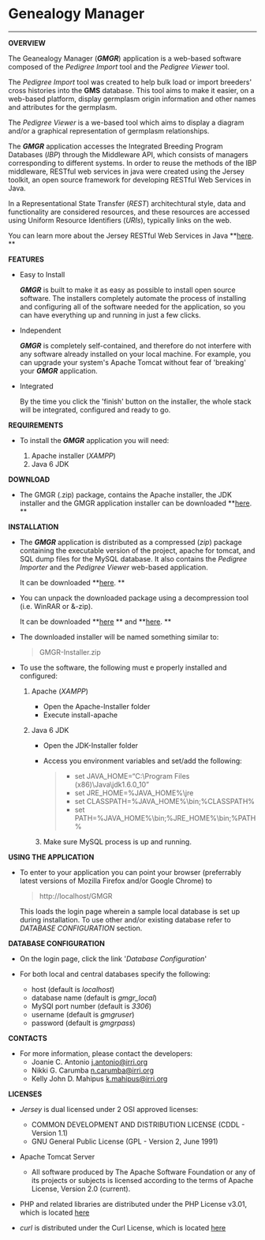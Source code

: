 # **Genealogy Manager** #
__________________________
		
  **OVERVIEW**
  
  The Geanealogy Manager (**_GMGR_**) application is a web-based software composed of the _Pedigree Import_
  tool and the _Pedigree Viewer_ tool. 
  
  The _Pedigree Import_ tool was created to help bulk load or import breeders' cross histories into the
  **GMS** database. This tool aims to make it easier, on a web-based platform, display germplasm origin
  information and other names and attributes for the germplasm. 
  
  The _Pedigree Viewer_ is a we-based tool which aims to display a diagram and/or a graphical 
  representation of germplasm relationships.
  
  The **_GMGR_** application accesses the Integrated Breeding Program Databases 
  (_IBP_) through the Middleware API, which consists of managers corresponding to 
  different systems. In order to reuse the methods of the IBP middleware, RESTful
  web services in java were created using the Jersey toolkit, an open source framework
  for developing RESTful Web Services in Java. 
  
  In a Representational State Transfer (_REST_) architechtural style, data and functionality are 
  considered resources, and these resources are accessed using Uniform Resource Identifiers (_URIs_), 
  typically links on the web.
  
  You can learn more about the Jersey RESTful Web Services in Java **[here](https://jersey.java.net). **
 
  **FEATURES**
  
  - Easy to Install

	**_GMGR_** is built to make it as easy as possible to install open source software. 
	The installers completely automate the process of installing and configuring all of the software 
	needed for the application, so you can have everything up and running in just a few clicks.
	
  
  - Independent

	**_GMGR_** is completely self-contained, and therefore do not interfere
	with any software already installed on your local machine. For example, you can
	upgrade your system's Apache Tomcat without fear of 'breaking' your
	**_GMGR_** application.
	
	
  - Integrated

	By the time you click the 'finish' button on the installer, the whole stack
	will be integrated, configured and ready to go. 
	
  **REQUIREMENTS**
  
  - To install the **_GMGR_** application you will need:
  
    1. Apache installer (_XAMPP_)
	2. Java 6 JDK
	
  **DOWNLOAD**
  
  - The GMGR (.zip) package, contains the Apache installer, the JDK installer and the GMGR 
    application installer can be downloaded **[here](http://23.23.218.31/documentation/index.php/for-users/2-uncategorised/55-download-gmanager). **
  
  **INSTALLATION**
  
  - The **_GMGR_** application is distributed as a compressed (_zip_) package containing the executable version of the 
    project, apache for tomcat, and SQL dump files for the MySQL database. It also contains the
	_Pedigree Importer_ and the _Pedigree Viewer_ web-based application.
	
	It can be downloaded **[here](http://http://23.23.218.31/documentation/index.php/for-users/2-uncategorised/55-download-gmanager). **
	
	
  - You can unpack the downloaded package using a decompression tool (i.e. WinRAR or &-zip).
  
	It can be downloaded **[here](http://www.win-rar.org) ** and **[here](http://www.7-zip.org/). **
	
	
  - The downloaded installer will be named something similar to:
    
	> GMGR-Installer.zip
	
  - To use the software, the following must e properly installed and configured:
  
	1. Apache (_XAMPP_)
	   * Open the Apache-Installer folder
	   * Execute install-apache
	   
	2. Java 6 JDK
	   * Open the JDK-Installer folder
	   * Access you environment variables and set/add the following:

           > * set JAVA_HOME=“C:\Program Files (x86)\Java\jdk1.6.0_10”
	       > * set JRE_HOME=%JAVA_HOME%\jre
	       > * set CLASSPATH=%JAVA_HOME%\bin;%CLASSPATH%
	       > * set PATH=%JAVA_HOME%\bin;%JRE_HOME%\bin;%PATH%

       3. Make sure MySQL process is up and running.
	
  **USING THE APPLICATION**
  
  - To enter to your application you can point your browser (preferrably latest versions of 
    Mozilla Firefox and/or Google Chrome) to
	
	> http://localhost/GMGR
	
	This loads the login page wherein a sample local database is set up during installation.
	To use other and/or existing database refer to _DATABASE CONFIGURATION_ section.
	
  **DATABASE CONFIGURATION**
  
  - On the login page, click the link '_Database Configuration_'
  
  - For both local and central databases specify the following:
  
	* host                (default is _localhost_)
	* database name       (default is _gmgr_local_)
	* MySQl port number   (default is _3306_)
	* username            (default is _gmgruser_)
	* password            (default is _gmgrpass_)

  **CONTACTS**
  
  - For more information, please contact the developers:  
    * Joanie C. Antonio <j.antonio@irri.org>
    * Nikki G. Carumba <n.carumba@irri.org>
    * Kelly John D. Mahipus <k.mahipus@irri.org>
		
  **LICENSES**

  - _Jersey_ is dual licensed under 2 OSI approved licenses:
    * COMMON DEVELOPMENT AND DISTRIBUTION LICENSE (CDDL - Version 1.1)
    * GNU General Public License (GPL - Version 2, June 1991) 

	
  - Apache Tomcat Server
    * All software produced by The Apache Software Foundation or any of 
	   its projects or subjects is licensed according to the terms of 
	   Apache License, Version 2.0 (current).
	   

  - PHP and related libraries are distributed under the PHP License v3.01,
	which is located [here](http://www.php.net/license/3_01.txt)
	
	
  - _curl_ is distributed under the Curl License, which is located [here](http://curl.haxx.se/docs/copyright.html)